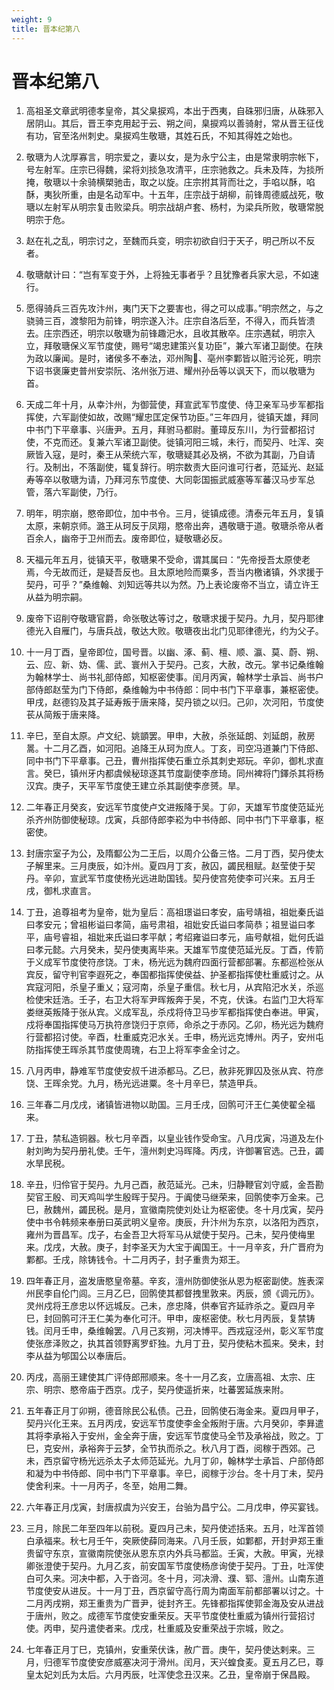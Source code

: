 ```yaml
---
weight: 9
title: 晋本纪第八
---
```


# 晋本纪第八

1. <span id="晋本纪第八-1"></span>
高祖圣文章武明德孝皇帝，其父臬捩鸡，本出于西夷，自硃邪归唐，从硃邪入居阴山。其后，晋王李克用起于云、朔之间，臬捩鸡以善骑射，常从晋王征伐有功，官至洺州刺史。臬捩鸡生敬瑭，其姓石氏，不知其得姓之始也。

2. <span id="晋本纪第八-2"></span>
敬瑭为人沈厚寡言，明宗爱之，妻以女，是为永宁公主，由是常隶明宗帐下，号左射军。庄宗已得魏，梁将刘掞急攻清平，庄宗驰救之。兵未及阵，为掞所掩，敬瑭以十余骑横槊驰击，取之以旋。庄宗拊其背而壮之，手啗以酥，啗酥，夷狄所重，由是名动军中。十五年，庄宗战于胡柳，前锋周德威战死，敬瑭以左射军从明宗复击败梁兵。明宗战胡卢套、杨村，为梁兵所败，敬瑭常脱明宗于危。

3. <span id="晋本纪第八-3"></span>
赵在礼之乱，明宗讨之，至魏而兵变，明宗初欲自归于天子，明己所以不反者。

4. <span id="晋本纪第八-4"></span>
敬瑭献计曰：“岂有军变于外，上将独无事者乎？且犹豫者兵家大忌，不如速行。

5. <span id="晋本纪第八-5"></span>
愿得骑兵三百先攻汴州，夷门天下之要害也，得之可以成事。”明宗然之，与之骁骑三百，渡黎阳为前锋，明宗遂入汴。庄宗自洛后至，不得入，而兵皆溃去。庄宗西还，明宗以敬瑭为前锋趣汜水，且收其散卒。庄宗遇弑，明宗入立，拜敬瑭保义军节度使，赐号“竭忠建策兴复功臣”，兼六军诸卫副使。在陕为政以廉闻。是时，诸侯多不奉法，邓州陶、亳州李鄴皆以赃污论死，明宗下诏书褒廉吏普州安崇阮、洺州张万进、耀州孙岳等以讽天下，而以敬瑭为首。

6. <span id="晋本纪第八-6"></span>
天成二年十月，从幸汴州，为御营使，拜宣武军节度使、侍卫亲军马步军都指挥使，六军副使如故，改赐“耀忠匡定保节功臣。”三年四月，徙镇天雄，拜同中书门下平章事、兴唐尹。五月，拜驸马都尉。董璋反东川，为行营都招讨使，不克而还。复兼六军诸卫副使。徙镇河阳三城，未行，而契丹、吐浑、突厥皆入寇，是时，秦王从荣统六军，敬瑭疑其必及祸，不欲为其副，乃自请行。及制出，不落副使，辄复辞行。明宗数责大臣问谁可行者，范延光、赵延寿等卒以敬瑭为请，乃拜河东节度使、大同彰国振武威塞等军蕃汉马步军总管，落六军副使，乃行。

7. <span id="晋本纪第八-7"></span>
明年，明宗崩，愍帝即位，加中书令。三月，徙镇成德。清泰元年五月，复镇太原，来朝京师。潞王从珂反于凤翔，愍帝出奔，遇敬瑭于道。敬瑭杀帝从者百余人，幽帝于卫州而去。废帝即位，疑敬瑭必反。

8. <span id="晋本纪第八-8"></span>
天福元年五月，徙镇天平，敬瑭果不受命，谓其属曰：“先帝授吾太原使老焉，今无故而迁，是疑吾反也。且太原地险而粟多，吾当内檄诸镇，外求援于契丹，可乎？”桑维翰、刘知远等共以为然。乃上表论废帝不当立，请立许王从益为明宗嗣。

9. <span id="晋本纪第八-9"></span>
废帝下诏削夺敬瑭官爵，命张敬达等讨之，敬瑭求援于契丹。九月，契丹耶律德光入自雁门，与唐兵战，敬达大败。敬瑭夜出北门见耶律德光，约为父子。

10. <span id="晋本纪第八-10"></span>
十一月丁酉，皇帝即位，国号晋。以幽、涿、蓟、檀、顺、瀛、莫、蔚、朔、云、应、新、妫、儒、武、寰州入于契丹。己亥，大赦，改元。掌书记桑维翰为翰林学士、尚书礼部侍郎，知枢密使事。闰月丙寅，翰林学士承旨、尚书户部侍郎赵莹为门下侍郎，桑维翰为中书侍郎：同中书门下平章事，兼枢密使。甲戌，赵德钧及其子延寿叛于唐来降，契丹锁之以归。己卯，次河阳，节度使苌从简叛于唐来降。

11. <span id="晋本纪第八-11"></span>
辛巳，至自太原。卢文纪、姚顗罢。甲申，大赦，杀张延朗、刘延朗，赦房暠。十二月乙酉，如河阳。追降王从珂为庶人。丁亥，司空冯道兼门下侍郎、同中书门下平章事。己丑，曹州指挥使石重立杀其刺史郑玩。辛卯，御札求直言。癸巳，镇州牙内都虞候秘琼逐其节度副使李彦琦。同州裨将门鐸杀其将杨汉宾。庚子，天平军节度使王建立杀其副使李彦赟。旱。

12. <span id="晋本纪第八-12"></span>
二年春正月癸亥，安远军节度使卢文进叛降于吴。丁卯，天雄军节度使范延光杀齐州防御使秘琼。戊寅，兵部侍郎李崧为中书侍郎、同中书门下平章事，枢密使。

13. <span id="晋本纪第八-13"></span>
封唐宗室子为公，及隋酅公为二王后，以周介公备三恪。二月丁西，契丹使太子解里来。三月庚辰，如汴州。夏四月丁亥，赦囚，蠲民租赋。赵莹使于契丹。辛卯，宣武军节度使杨光远进助国钱。契丹使宫苑使李可兴来。五月壬戌，御札求直言。

14. <span id="晋本纪第八-14"></span>
丁丑，追尊祖考为皇帝，妣为皇后：高祖璟谥曰孝安，庙号靖祖，祖妣秦氏谥曰孝安元；曾祖彬谥曰孝简，庙号肃祖，祖妣安氏谥曰孝简恭；祖昱谥曰孝平，庙号睿祖，祖妣来氏谥曰孝平献；考绍雍谥曰孝元，庙号献祖，妣何氏谥曰孝元懿。六月癸未，契丹使夷离毕来。天雄军节度使范延光反。丁酉，传箭于义成军节度使符彦饶。丁未，杨光远为魏府四面行营都部署。东都巡检张从宾反，留守判官李遐死之，奉国都指挥使侯益、护圣都指挥使杜重威讨之。从宾寇河阳，杀皇子重乂；寇河南，杀皇子重信。秋七月，从宾陷汜水关，杀巡检使宋廷浩。壬子，右卫大将军尹晖叛奔于吴，不克，伏诛。右监门卫大将军娄继英叛降于张从宾。义成军乱，杀戍将侍卫马步军都指挥使白奉进。甲寅，戍将奉国指挥使马万执符彦饶归于京师，命杀之于赤冈。乙卯，杨光远为魏府行营都招讨使。辛酉，杜重威克汜水关。壬申，杨光远克博州。丙子，安州屯防指挥使王晖杀其节度使周瑰，右卫上将军李金全讨之。

15. <span id="晋本纪第八-15"></span>
八月丙申，静难军节度使安叔千进添都马。乙巳，赦非死罪囚及张从宾、符彦饶、王晖余党。九月，杨光远进粟。冬十月辛巳，禁造甲兵。

16. <span id="晋本纪第八-16"></span>
三年春二月戊戌，诸镇皆进物以助国。三月壬戌，回鹘可汗王仁美使翟全福来。

17. <span id="晋本纪第八-17"></span>
丁丑，禁私造铜器。秋七月辛酉，以皇业钱作受命宝。八月戊寅，冯道及左仆射刘昫为契丹册礼使。壬午，澶州刺史冯晖降。丙戌，许御署官选。己丑，蠲水旱民税。

18. <span id="晋本纪第八-18"></span>
辛丑，归伶官于契丹。九月己酉，赦范延光。己未，归静鞭官刘守威，金吾勘契官王殷、司天鸡叫学生殷晖于契丹。于阗使马继荣来，回鹘使李万金来。己巳，赦魏州，蠲民税。是月，宣徽南院使刘处让为枢密使。冬十月戊寅，契丹使中书令韩频来奉册曰英武明义皇帝。庚辰，升汴州为东京，以洛阳为西京，雍州为晋昌军。戊子，右金吾卫大将军马从斌使于契丹。己未，契丹使梅里来。戊戌，大赦。庚子，封李圣天为大宝于阗国王。十一月辛亥，升广晋府为鄴都。壬戌，除铸钱令。十二月丙子，封子重贵为郑王。

19. <span id="晋本纪第八-19"></span>
四年春正月，盗发唐愍皇帝墓。辛亥，澶州防御使张从恩为枢密副使。旌表深州民李自伦门闾。三月乙巳，回鹘使其都督拽里敦来。丙辰，颁《调元历》。灵州戍将王彦忠以怀远城反。己未，彦忠降，供奉官齐延祚杀之。夏四月辛巳，封回鹘可汗王仁美为奉化可汗。甲申，废枢密使。秋七月丙辰，复禁铸钱。闰月壬申，桑维翰罢。八月己亥朔，河决博平。西戎寇泾州，彰义军节度使张彦泽败之，执其首领野离罗虾独。九月丁丑，契丹使粘木孤来。癸未，封李从益为郇国公以奉唐后。

20. <span id="晋本纪第八-20"></span>
丙戌，高丽王建使其广评侍郎邢顺来。冬十一月乙亥，立唐高祖、太宗、庄宗、明宗、愍帝庙于西京。戊子，契丹使遥折来，吐蕃罢延族来附。

21. <span id="晋本纪第八-21"></span>
五年春正月丁卯朔，德音除民公私债。己丑，回鹘使石海金来。夏四月甲子，契丹兴化王来。五月丙戌，安远军节度使李金全叛附于唐。六月癸卯，李昪遣其将李承裕入于安州，金全奔于唐，安远军节度使马全节及承裕战，败之。丁巳，克安州，承裕奔于云梦，全节执而杀之。秋八月丁酉，阅稼于西郊。己未，西京留守杨光远杀太子太师范延光。九月丁卯，翰林学士承旨、户部侍郎和凝为中书侍郎、同中书门下平章事。辛巳，阅稼于沙台。冬十月丁未，契丹使舍利来。十一月丙子，冬至，始用二舞。

22. <span id="晋本纪第八-22"></span>
六年春正月戊寅，封唐叔虞为兴安王，台骀为昌宁公。二月戊申，停买宴钱。

23. <span id="晋本纪第八-23"></span>
三月，除民二年至四年以前税。夏四月己未，契丹使述括来。五月，吐浑首领白承福来。秋七月壬午，突厥使薛同海来。八月壬辰，如鄴都，开封尹郑王重贵留守东京，宣徽南院使张从恩东京内外兵马都监。壬寅，大赦。甲寅，光禄卿张澄使于契丹。九月乙亥，前安国军节度使杨彦询使于契丹。丁丑，吐浑使白可久来。河决中都，入于沓河。冬十月，河决滑、濮、郓、澶州。山南东道节度使安从进反。十一月丁丑，西京留守高行周为南面军前都部署以讨之。十二月丙戌朔，郑王重贵为广晋尹，徙封齐王。先锋都指挥使郭金海及安从进战于唐州，败之。成德军节度使安重荣反。天平节度使杜重威为镇州行营招讨使。丙申，契丹遣使者来。戊戌，杜重威及安重荣战于宗城，败之。

24. <span id="晋本纪第八-24"></span>
七年春正月丁巳，克镇州，安重荣伏诛，赦广晋。庚午，契丹使达剌来。三月，归德军节度使安彦威塞决河于滑州。闰月，天兴蝗食麦。夏五月乙巳，尊皇太妃刘氏为太后。六月丙辰，吐浑使念丑汉来。乙丑，皇帝崩于保昌殿。
